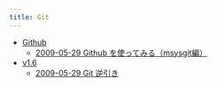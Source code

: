 ```yaml
---
title: Git
---
```



- [Github](./Github/index.md)
    - [2009-05-29 Github を使ってみる（msysgit編）](./../../../d/2009/05/29/Github_を使ってみる（msysgit編）.md)
- [v1.6](./v1.6/index.md)
    - [2009-05-29 Git 逆引き](./../../../d/2009/05/28/Git_逆引き.md)




